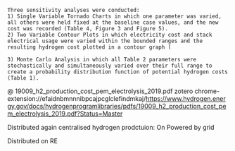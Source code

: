 
````
Three sensitivity analyses were conducted: 
1) Single Variable Tornado Charts in which one parameter was varied, all others were held fixed at the baseline case values, and the new cost was recorded (Table 4, Figure 3 and Figure 5). 
2) Two Variable Contour Plots in which electricity cost and stack electrical usage were varied within the bounded ranges and the resulting hydrogen cost plotted in a contour graph (

3) Monte Carlo Analysis in which all Table 2 parameters were stochastically and simultaneously varied over their full range to create a probability distribution function of potential hydrogen costs (Table 1).
`````
@ 19009_h2_production_cost_pem_electrolysis_2019.pdf
zotero
chrome-extension://efaidnbmnnnibpcajpcglclefindmkaj/https://www.hydrogen.energy.gov/docs/hydrogenprogramlibraries/pdfs/19009_h2_production_cost_pem_electrolysis_2019.pdf?Status=Master

Distributed again centralised hydrogen prodctuion:
On Powered by grid

Distributed on RE